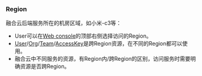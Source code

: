 ### Region
融合云后端服务所在的机房区域，如小米-c3等：
- User可以在[Web console](https://cloud.d.xiaomi.net)的顶部右侧选择访问的Region。
- [User](user.md)/[Org](organization.md)/[Team](team.md)/[AccessKey](key-signature.md)是跨Region资源，在不同的Region都可以使用。
- 融合云中不同服务的资源，有Region内/跨Region的区别，访问服务时需要明确资源是否跨Region。
